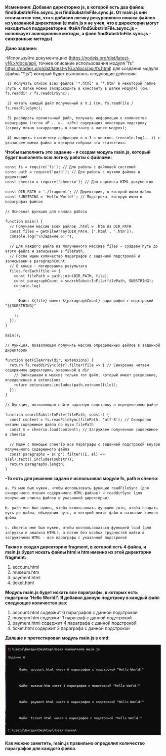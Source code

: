**Изменения: Добавил директорию js, в которой есть два файла: findSubstrInFile.async.js и findSubstrInFile.sync.js. От main.js они отличаются тем, что я добавил логику рекурсивного поиска файлов из указанной директории (в main.js я не учел, что в директории могут находиться поддиректории. Файл findSubstrInFile.async.js - использует асинхронные методы, а файл findSubstrInFile.sync.js - синхронные методы)**

**Дано задание:**

  -Используйте документацию (https://nodejs.org/dist/latest-v16.x/docs/api/, точнее описание использования модуля "fs" https://nodejs.org/dist/latest-v16.x/docs/api/fs.html) для создания модуля (файла "*.js") который будет
  выполнять следующие действия:

     1) получать список всех файлов '*.html' и '*.htm' в некоторой папке (путь к папке можно захардкодить в константу в шапке модуля) (см. fs.readdir / fs.readdirSync);

     2) читать каждый файл полученный в п.1 (см. fs.readFile / fs.readFileSync);

     3) разбирать прочитанный файл, получать информацию о количестве параграфов (тегов <P ...>...</P>) содержащих некоторую подстроку (строку можно захардкодить в константу в шапке модуля);

     4) выводить статистику собранную в п.3 в консоль (console.log(...)) с указанием имени файла в котором собрана эта статистика.

**Чтобы выполнить это задание - я создам модуль main.js, который будет выполнять всю логику работы с файлами:**

  ```
  const fs = require('fs'); // Для работы с файловой системой
  const path = require('path'); // Для работы с путями файлов и директорий
  const cheerio = require('cheerio'); // Для парсинга HTML-документов

  const DIR_PATH = './fragment'; // Директория, в которой ищем файлы
  const SUBSTRING = 'Hello World!'; // Подстрока, которую ищем в параграфах файлов

  // Основная функция для начала работы

  function main() {
    // Получаем массив всех файлов .html и .htm из DIR_PATH
    const files = getFileArray(DIR_PATH, ['.html', '.htm']);
    console.log("\nЗадание 6: ");

    // Для каждого файла из полученного массива files - создаем путь до этого файла и записываем в filePath.
    // После ищем количество параграфов с заданной подстрокой и записываем в paragraphCount.
    // В конце - логирование результата
    files.forEach(file => {
      const filePath = path.join(DIR_PATH, file);
      const paragraphCount = searchSubstrInFile(filePath, SUBSTRING);
      console.log(
        `

        Файл: ${file} имеет ${paragraphCount} параграфов с подстрокой "${SUBSTRING}"
        `
      );
    });
  }

  main();

  // Функция, позволяющая получить массив определенных файлов в заданной директории

  function getFileArray(dir, extensions) {
    return fs.readdirSync(dir).filter(file => { // Синхронно читаем содержимое директории, указанной в dir
      // Записываем в массив только тот файл, который имеет расширение, определенное в extensions
      return extensions.includes(path.extname(file));
    });
  }

  // Функция, позволяющая найти заданную подстроку в определенном файле

  function searchSubstrInFile(filePath, substr) {
    const content = fs.readFileSync(filePath, 'utf-8'); // Синхронно читаем содержимое файла по пути filePath
    const $ = cheerio.load(content); // Загружаем полученное содержимое в cheerio

    // Ищем с помощью cheerio все параграфы с заданной подстрокой внутри полученного содержимого файла
    const paragraphs = $('p').filter((i, el) => $(el).text().includes(substr));
    return paragraphs.length;
  }

  ```

  **-То есть для решения задачи я использовал модули fs, path и cheerio:**

    a. fs мне был нужен, чтобы использовать функции readFileSync (для синхронного чтения содержимого HTML-файлов) и readdirSync (для получения списка файлов в указанной директории)

    b. path мне был нужен, чтобы использовать функцию join, чтобы создать путь до файла, объединив путь, в которой лежит файл и название самого файла

    c. cheerio мне был нужен, чтобы воспользоваться функцией load (для загрузки и анализа HTML), а потом без особых трудностей найти в загруженном HTML - все параграфы с указанной подстрокой

**Также я создал директорию fragment, в которой есть 4 файла, и main.js будет искать файлы html и htm именно из этой директории fragment:**

  1) account.html
  2) museum.htm
  3) payment.html
  4) ticket.html

**Модуль main.js будет искать все параграфы, в которых есть подстрока 'Hello World!'. Я добавил данную подстроку в каждый файл следующее количество раз:**

  1) account.html содержит 6 параграфов с данной подстрокой
  2) museum.htm содержит 1 параграф с данной подстрокой
  3) payment.html содержит 4 параграфа с данной подстрокой
  4) ticket.html содержит 2 параграфа с данной подстрокой

**Дальше я протестировал модуль main.js в cmd:**

![Задание 6](./img/result.png "Задание 6")

**Как можно заметить, main.js правильно определил количество параграфов для каждого файла.**

